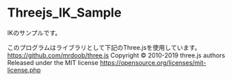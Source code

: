 # Threejs_IK_Sample

IKのサンプルです。


このプログラムはライブラリとして下記のThree.jsを使用しています。
https://github.com/mrdoob/three.js
Copyright © 2010-2019 three.js authors
Released under the MIT license
https://opensource.org/licenses/mit-license.php
